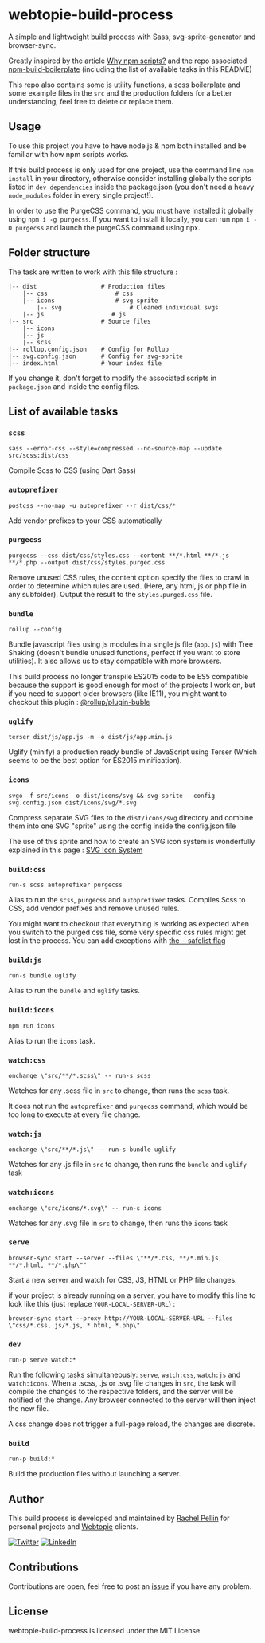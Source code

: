 # webtopie-build-process
A simple and lightweight build process with Sass, svg-sprite-generator and browser-sync.

Greatly inspired by the article [Why npm scripts?](https://css-tricks.com/why-npm-scripts/) and the repo associated [npm-build-boilerplate](https://github.com/damonbauer/npm-build-boilerplate) (including the list of available tasks in this README)

This repo also contains some js utility functions, a scss boilerplate and some example files in the `src` and the production folders for a better understanding, feel free to delete or replace them.

## Usage
To use this project you have to have node.js & npm both installed and be familiar with how npm scripts works.

If this build process is only used for one project, use the command line `npm install` in your directory, otherwise consider installing globally the scripts listed in `dev dependencies` inside the package.json (you don't need a heavy `node_modules` folder in every single project!).

In order to use the PurgeCSS command, you must have installed it globally using `npm i -g purgecss`. If you want to install it locally, you can run `npm i -D purgecss` and launch the purgeCSS command using npx.

## Folder structure
The task are written to work with this file structure :

```
|-- dist                  # Production files
    |-- css                   # css
    |-- icons                 # svg sprite
        |-- svg                   # Cleaned individual svgs
    |-- js                   # js
|-- src                   # Source files
    |-- icons
    |-- js
    |-- scss
|-- rollup.config.json    # Config for Rollup
|-- svg.config.json       # Config for svg-sprite
|-- index.html            # Your index file
```

If you change it, don't forget to modify the associated scripts in `package.json` and inside the config files.

## List of available tasks
### `scss`
  `sass --error-css --style=compressed --no-source-map --update src/scss:dist/css`

  Compile Scss to CSS (using Dart Sass)

### `autoprefixer`
  `postcss --no-map -u autoprefixer --r dist/css/*`

  Add vendor prefixes to your CSS automatically

### `purgecss`
  `purgecss --css dist/css/styles.css --content **/*.html **/*.js **/*.php --output dist/css/styles.purged.css`

  Remove unused CSS rules, the content option specify the files to crawl in order to determine which rules are used. (Here, any html, js or php file in any subfolder).
  Output the result to the `styles.purged.css` file.



### `bundle`
  `rollup --config`

  Bundle javascript files using js modules in a single js file (`app.js`) with Tree Shaking (doesn't bundle unused functions, perfect if you want to store utilities). It also allows us to stay compatible with more browsers.

  This build process no longer transpile ES2015 code to be ES5 compatible because the support is good enough for most of the projects I work on, but if you need to support older browsers  (like IE11), you might want to checkout this plugin : [@rollup/plugin-buble](https://github.com/rollup/plugins/tree/master/packages/buble)


### `uglify`
  `terser dist/js/app.js -m -o dist/js/app.min.js`

  Uglify (minify) a production ready bundle of JavaScript using Terser (Which seems to be the best option for ES2015 minification).  

### `icons`
  `svgo -f src/icons -o dist/icons/svg && svg-sprite --config svg.config.json dist/icons/svg/*.svg`

  Compress separate SVG files to the `dist/icons/svg` directory and combine them into one SVG "sprite" using the config inside the config.json file
  
  The use of this sprite and how to create an SVG icon system is wonderfully explained in this page : [SVG Icon System](https://mcraiganthony.github.io/svg-icons/)

### `build:css`
  `run-s scss autoprefixer purgecss`

  Alias to run the `scss`, `purgecss` and `autoprefixer` tasks. Compiles Scss to CSS, add vendor prefixes and remove unused rules.
  
  You might want to checkout that everything is working as expected when you switch to the purged css file, some very specific css rules might get lost in the process. You can add exceptions with [the --safelist flag](https://purgecss.com/CLI.html#safelist)

### `build:js`
  `run-s bundle uglify`

  Alias to run the `bundle` and `uglify` tasks.

### `build:icons`
  `npm run icons`

  Alias to run the `icons` task.

### `watch:css`
  `onchange \"src/**/*.scss\" -- run-s scss`

  Watches for any .scss file in `src` to change, then runs the `scss` task.
  
  It does not run the `autoprefixer` and `purgecss` command, which would be too long to execute at every file change.

### `watch:js`
  `onchange \"src/**/*.js\" -- run-s bundle uglify`

  Watches for any .js file in `src` to change, then runs the `bundle` and `uglify` task

### `watch:icons`
  `onchange \"src/icons/*.svg\" -- run-s icons`

  Watches for any .svg file in `src` to change, then runs the `icons` task
  
### `serve`
  `browser-sync start --server --files \"**/*.css, **/*.min.js, **/*.html, **/*.php\""`

  Start a new server and watch for CSS, JS, HTML or PHP file changes.

  if your project is already running on a server, you have to modify this line to look like this (just replace `YOUR-LOCAL-SERVER-URL`) :
  
  `browser-sync start --proxy http://YOUR-LOCAL-SERVER-URL --files \"css/*.css, js/*.js, *.html, *.php\"`

### `dev`
  `run-p serve watch:*`

  Run the following tasks simultaneously: `serve`, `watch:css`, `watch:js` and `watch:icons`. When a .scss, .js or .svg file changes in `src`, the task will compile the changes to the respective folders, and the server will be notified of the change. Any browser connected to the server will then inject the new file.
  
  A css change does not trigger a full-page reload, the changes are discrete.

### `build`
  `run-p build:*`

  Build the production files without launching a server.



## Author
This build process is developed and maintained by [Rachel Pellin](https://prachel.fr/) for personal projects and [Webtopie](https://webtopie.fr/) clients.

[![Twitter](https://img.shields.io/badge/Twitter-4A4A4A?style=flat-square&logo=twitter)](https://twitter.com/r_a_chl)  [![LinkedIn](https://img.shields.io/badge/LinkedIn-4A4A4A?style=flat-square&logo=linkedin)](https://www.linkedin.com/in/rachel-pellin/)

## Contributions
Contributions are open, feel free to post an [issue](https://github.com/rachelwe/webtopie-build-process/issues) if you have any problem.

## License
webtopie-build-process is licensed under the MIT License
